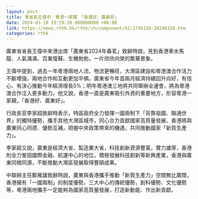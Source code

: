 ```yaml
---
layout: post
title: 粵省長王偉中：粵港一家親　「香港好、廣東好」
date: 2024-03-18 19:59:20.000000000 +08:00
link: https://news.rthk.hk/rthk/ch/component/k2/1745158-20240318.htm
categories: rthk
---
```


廣東省省長王偉中來港出席「廣東省2024年春茗」致辭時說，見到香港車水馬龍、人氣滿滿、百業復蘇、生機勃勃，一片欣欣向榮的繁華景象。

王偉中提到，過去一年粵港兩地人流、物流更暢旺，大灣區建設和粵港澳合作活力不斷增強，兩地合作和互動更加平頻。廣東省今年首兩月經濟持續回升向好，有信心、有決心推動今年經濟增長5%；明年粵港澳三地將共同舉辦全運會，將為粵港澳合作注入更多動力。他又說，香港一直是廣東吸引外資的重要地方，形容粵港一家親，「香港好、廣東好」。

行政長官李家超致辭時表示，特區政府全力發揮一國兩制下「背靠祖國、聯通世界」的獨特優勢，攜手其他大灣區城市，同心合力貢獻國家高質量發展，香港將與廣東同心同德、優勢互補，把握中央政策帶來的機遇，共同推動國家「新質生產力」。

李家超又說，廣東是經濟大省、製造業大省，科技創新資源豐富，實力雄厚，香港則全力鞏固國際金融、航運中心的地位，積極發展科技創新等新興產業，香港與廣東同根同源，不斷推動大灣區發展取得豐碩成果。

中聯辦主任鄭雁雄致辭時說，廣東與香港攜手推動「新質生產力」空間無比廣闊，香港擁有「一國兩制」的制度優勢，三大中心的傳統優勢，創科優勢、文化優勢等，粵港兩地攜手一定能夠為國家高質量發展，打造新動能、作出新貢獻。
